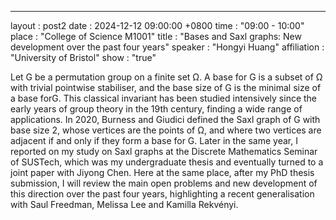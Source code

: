 ---
layout      : post2
date        : 2024-12-12 09:00:00 +0800
time        : "09:00 - 10:00"
place       : "College of Science M1001"
title       : "Bases and Saxl graphs: New development over the past four years"
speaker     : "Hongyi Huang"
affiliation : "University of Bristol"
show        : "true"

 Let G be a permutation group on a finite set Ω. A base for G is a subset of Ω with trivial pointwise stabiliser, and the base size of G is the minimal size of a base forG. This classical invariant has been studied intensively since the early years of group theory in the 19th century, finding a wide range of applications.
In 2020, Burness and Giudici defined the Saxl graph of G with base size 2, whose vertices are the points of Ω, and where two vertices are adjacent if and only if they form a base for G. Later in the same year, I reported on my study on Saxl graphs at the Discrete Mathematics Seminar of SUSTech, which was my undergraduate thesis and eventually turned to a joint paper with Jiyong Chen.
Here at the same place, after my PhD thesis submission, I will review the main open problems and new development of this direction over the past four years, highlighting a recent generalisation with Saul Freedman, Melissa Lee and Kamilla Rekvényi.


